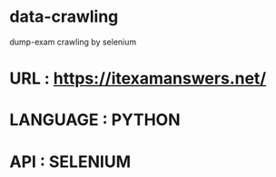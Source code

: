 # data-crawling
dump-exam crawling by selenium
# URL : https://itexamanswers.net/
# LANGUAGE : PYTHON
# API : SELENIUM
